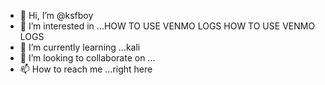 - 👋 Hi, I’m @ksfboy
- 👀 I’m interested in ...HOW TO USE VENMO LOGS  HOW TO USE VENMO LOGS 
- 🌱 I’m currently learning ...kali  
- 💞️ I’m looking to collaborate on ...
- 📫 How to reach me ...right here 

<!---
ksfboy/ksfboy is a ✨ special ✨ repository because its `README.md` (this file) appears on your GitHub profile.
You can click the Preview link to take a look at your changes.
--->
